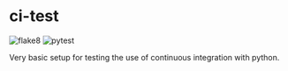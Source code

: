 # ci-test

![flake8](https://github.com/apemother/ci-test/actions/workflows/tests.yml/badge.svg)
![pytest](https://github.com/apemother/ci-test/actions/workflows/tests.yml/badge.svg)

Very basic setup for testing the use of continuous integration with python.

